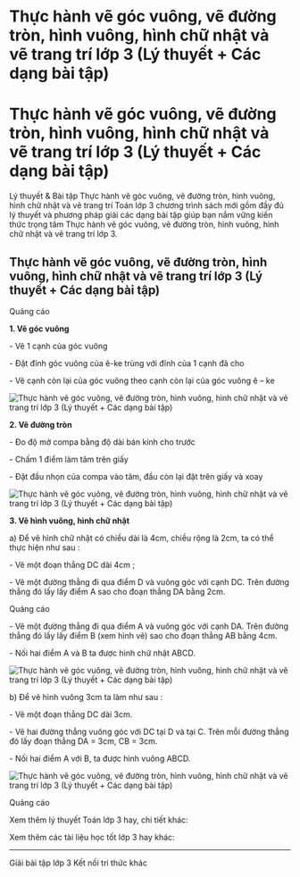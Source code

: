 # Thực hành vẽ góc vuông, vẽ đường tròn, hình vuông, hình chữ nhật và vẽ trang trí lớp 3 (Lý thuyết + Các dạng bài tập)

# Thực hành vẽ góc vuông, vẽ đường tròn, hình vuông, hình chữ nhật và vẽ trang trí lớp 3 (Lý thuyết + Các dạng bài tập)

Lý thuyết & Bài tập Thực hành vẽ góc vuông, vẽ đường tròn, hình vuông, hình chữ nhật và vẽ trang trí Toán lớp 3 chương trình sách mới gồm đầy đủ lý thuyết và phương pháp giải các dạng bài tập giúp bạn nắm vững kiến thức trọng tâm Thực hành vẽ góc vuông, vẽ đường tròn, hình vuông, hình chữ nhật và vẽ trang trí lớp 3.

## Thực hành vẽ góc vuông, vẽ đường tròn, hình vuông, hình chữ nhật và vẽ trang trí lớp 3 (Lý thuyết + Các dạng bài tập)

Quảng cáo

**1\. Vẽ góc vuông**

\- Vẽ 1 cạnh của góc vuông

\- Đặt đỉnh góc vuông của ê-ke trùng với đỉnh của 1 cạnh đã cho

\- Vẽ cạnh còn lại của góc vuông theo cạnh còn lại của góc vuông ê – ke

![Thực hành vẽ góc vuông, vẽ đường tròn, hình vuông, hình chữ nhật và vẽ trang trí lớp 3 \(Lý thuyết + Các dạng bài tập\)](https://vietjack.com/toan-3-kn/images/ly-thuyet-bai-20-thuc-hanh-ve-goc-vuong-ve-duong-tron-hinh-vuong.PNG)

**2\. Vẽ đường tròn**

\- Đo độ mở compa bằng độ dài bán kính cho trước

\- Chấm 1 điểm làm tâm trên giấy

\- Đặt đầu nhọn của compa vào tâm, đầu còn lại đặt trên giấy và xoay

![Thực hành vẽ góc vuông, vẽ đường tròn, hình vuông, hình chữ nhật và vẽ trang trí lớp 3 \(Lý thuyết + Các dạng bài tập\)](https://vietjack.com/toan-3-kn/images/ly-thuyet-bai-20-thuc-hanh-ve-goc-vuong-ve-duong-tron-hinh-vuong-a.PNG)

**3\. Vẽ hình vuông, hình chữ nhật**

a) Để vẽ hình chữ nhật có chiều dài là 4cm, chiều rộng là 2cm, ta có thể thực hiện như sau : 

\- Vẽ một đoạn thẳng DC dài 4cm ;

\- Vẽ một đường thẳng đi qua điểm D và vuông góc với cạnh DC. Trên đường thẳng đó lấy lấy điểm A sao cho đoạn thẳng DA bằng 2cm.

Quảng cáo

\- Vẽ một đường thẳng đi qua điểm A và vuông góc với cạnh DA. Trên đường thẳng đó lấy lấy điểm B (xem hình vẽ) sao cho đoạn thẳng AB bằng 4cm.

\- Nối hai điểm A và B ta được hình chữ nhật ABCD.

![Thực hành vẽ góc vuông, vẽ đường tròn, hình vuông, hình chữ nhật và vẽ trang trí lớp 3 \(Lý thuyết + Các dạng bài tập\)](https://vietjack.com/toan-3-kn/images/ly-thuyet-bai-20-thuc-hanh-ve-goc-vuong-ve-duong-tron-hinh-vuong-a1.PNG)

b) Để vẽ hình vuông 3cm ta làm như sau :

\- Vẽ một đoạn thẳng DC dài 3cm.

\- Vẽ hai đường thẳng vuông góc với DC tại D và tại C. Trên mỗi đường thẳng đó lấy đoạn thẳng DA = 3cm, CB = 3cm.

\- Nối hai điểm A với B, ta được hình vuông ABCD.

![Thực hành vẽ góc vuông, vẽ đường tròn, hình vuông, hình chữ nhật và vẽ trang trí lớp 3 \(Lý thuyết + Các dạng bài tập\)](https://vietjack.com/toan-3-kn/images/ly-thuyet-bai-20-thuc-hanh-ve-goc-vuong-ve-duong-tron-hinh-vuong-a2.PNG)

Quảng cáo

Xem thêm lý thuyết Toán lớp 3 hay, chi tiết khác:

Xem thêm các tài liệu học tốt lớp 3 hay khác:

* * *

Giải bài tập lớp 3 Kết nối tri thức khác
